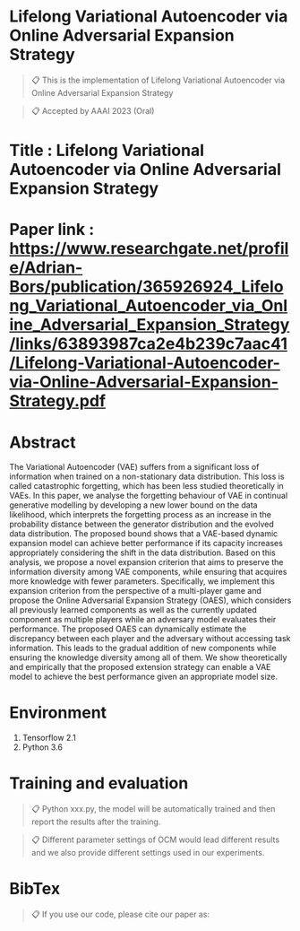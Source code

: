 
# Lifelong Variational Autoencoder via Online Adversarial Expansion Strategy

>📋 This is the implementation of Lifelong Variational Autoencoder via Online Adversarial Expansion Strategy

>📋 Accepted by AAAI 2023 (Oral)

# Title : Lifelong Variational Autoencoder via Online Adversarial Expansion Strategy

# Paper link : https://www.researchgate.net/profile/Adrian-Bors/publication/365926924_Lifelong_Variational_Autoencoder_via_Online_Adversarial_Expansion_Strategy/links/63893987ca2e4b239c7aac41/Lifelong-Variational-Autoencoder-via-Online-Adversarial-Expansion-Strategy.pdf


# Abstract
The Variational Autoencoder (VAE) suffers from a significant loss of information when trained on a non-stationary data distribution. This loss is called catastrophic forgetting, which has been less studied theoretically in VAEs. In this paper, we analyse the forgetting behaviour of VAE in continual generative modelling by developing a new lower bound on the data likelihood, which interprets the forgetting process as an increase in the probability distance between the generator distribution and the evolved data distribution. The proposed bound shows that a VAE-based dynamic expansion model can achieve better performance if its capacity increases appropriately considering the shift in the data distribution. Based on this analysis, we propose a novel expansion criterion that aims to preserve the information diversity among VAE components, while ensuring that acquires more knowledge with fewer parameters. Specifically, we implement this expansion criterion from the perspective of a multi-player game and propose the Online Adversarial Expansion Strategy (OAES), which considers all previously learned components as well as the currently updated component as multiple players while an adversary model evaluates their performance. The proposed OAES can dynamically estimate the discrepancy between each player and the adversary without accessing task information. This leads to the gradual addition of new components while ensuring the knowledge diversity among all of them. We show theoretically and empirically that the proposed extension strategy can enable a VAE model to achieve the best performance given an appropriate model size.

# Environment

1. Tensorflow 2.1
2. Python 3.6

# Training and evaluation

>📋 Python xxx.py, the model will be automatically trained and then report the results after the training.

>📋 Different parameter settings of OCM would lead different results and we also provide different settings used in our experiments.

# BibTex
>📋 If you use our code, please cite our paper as:


